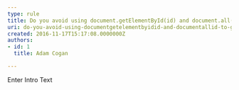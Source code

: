 ```yaml
---
type: rule
title: Do you avoid using document.getElementById(id) and document.all(id) to get a single element, instead use selector $(#id)?
uri: do-you-avoid-using-documentgetelementbyidid-and-documentallid-to-get-a-single-element-instead-use-selector-id
created: 2016-11-17T15:17:08.0000000Z
authors:
- id: 1
  title: Adam Cogan

---
```




<span class='intro'> Enter Intro Text </span>




